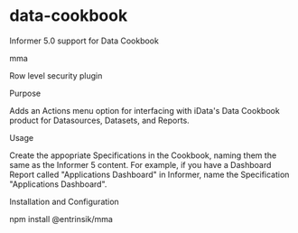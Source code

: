 # data-cookbook
Informer 5.0 support for Data Cookbook

mma

Row level security plugin

Purpose

Adds an Actions menu option for interfacing with iData's Data Cookbook product for Datasources, Datasets, and Reports.

Usage

Create the appopriate Specifications in the Cookbook, naming them the same as the Informer 5 content. For example, if you have a Dashboard Report called "Applications Dashboard" in Informer, name the Specification "Applications Dashboard".

Installation and Configuration

npm install @entrinsik/mma

